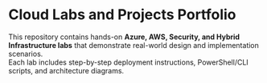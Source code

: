 # Cloud Labs and Projects Portfolio

This repository contains hands-on **Azure, AWS, Security, and Hybrid Infrastructure labs** that demonstrate real-world design and implementation scenarios.  
Each lab includes step-by-step deployment instructions, PowerShell/CLI scripts, and architecture diagrams.
